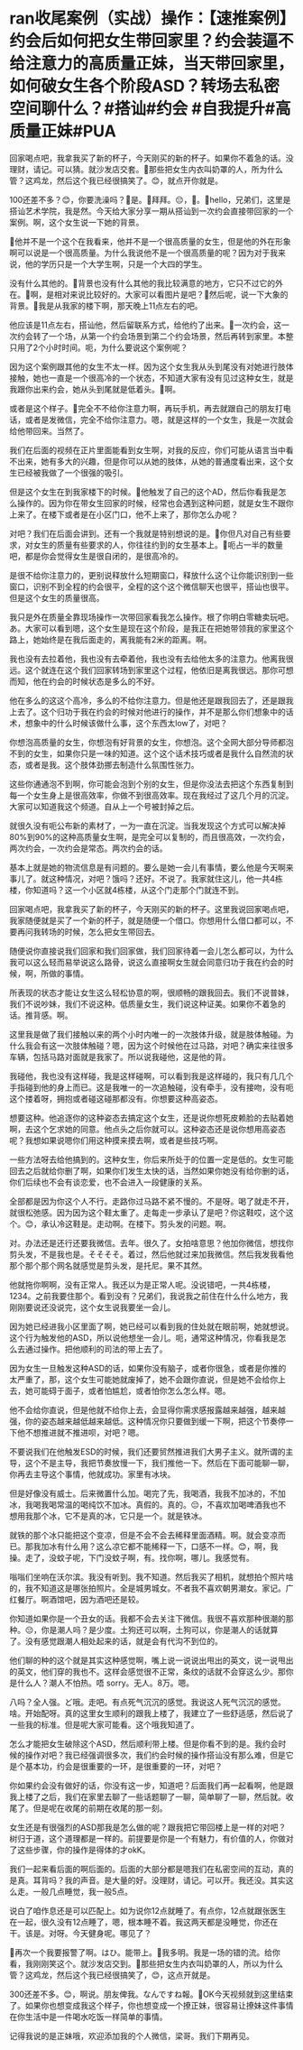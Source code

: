# ran收尾案例（实战）操作：【速推案例】约会后如何把女生带回家里？约会装逼不给注意力的高质量正妹，当天带回家里，如何破女生各个阶段ASD？转场去私密空间聊什么？#搭讪#约会 #自我提升#高质量正妹#PUA

回家喝点吧，我拿我买了新的杯子，今天刚买的新的杯子。如果你不着急的话。没理财，请记。可以猜。就沙发店交套。🎼那些把女生内衣叫奶罩的人，所为什么管？这鸡龙，然后这个我已经很搞笑了。😊，就点开你就是。

100还差不多？😊，你要洗澡吗？🎼是。🎼拜拜。😔，🎼。🎼hello，兄弟们，这里是搭讪艺术学院，我是然。今天给大家分享一期从搭讪到一次约会直接带回家的一个案例。啊，这个女生说一下她的背景。

🎼他并不是一个这个在我看来，他并不是一个很高质量的女生，但是他的外在形象啊可以说是一个很高质量。为什么我说他不是一个很高质量的呢？因为对于我来说，他的学历只是一个大学生啊，只是一个大四的学生。

没有什么其他的。🎼背景也没有什么其他的我比较满意的地方，它只不过它的外在。🎼啊，是相对来说比较好的。大家可以看图片是吧？🎼然后呢，说一下大象的背景。🎼我是从我家的楼下啊，那天晚上11点左右的吧。

他应该是11点左右，搭讪他，然后留联系方式，给他约了出来。🎼一次约会，这一次约会转了一个场，从第一个约会场景到第二个约会场景，然后再转到家里。本整只用了2个小时时间。呃，为什么要说这个案例呢？

因为这个案例跟其他的女生不太一样。因为这个女生我从头到尾没有对她进行肢体接触，她也一直是一个很高冷的一个状态，不知道大家有没有见过这种女生，就是我跟你出来约会，她从头到尾就是低着头。🎼啊。

或者是这个样子。🎼完全不不给你注意力啊，再玩手机，再去就跟自己的朋友打电话，或者是发微信，完全不给你注意力。嗯，就是这样的一个女生，我是一次就会给他带回来。当然了。

我们在后面的视频在正片里面能看到女生啊，对我的反应，你们可能从语言当中看不出来，她有多大的兴趣，但是你可以从她的肢体，从她的普通度看出来，这个女生已经被我做了一个很强的吸引。

但是这个女生在到我家楼下的时候。🎼他触发了自己的这个AD，然后你看我是怎么操作的。因为你在带女生回家的时候，经常也会遇到这种问题，就是女生不跟你上来了。在楼下或者是在小区门口，他不上来了，那你怎么办呢？

对吧？我们在后面会讲到。还有一个我就是特别想说的是。🎼你但凡对自己有些要求，对女生的质量有些要求的人，你往往约到的女生基本上。🎼呃占一半的数量吧，都是你会觉得女生是很自闭的，是很高冷的。

是很不给你注意力的，更别说释放什么短期窗口，释放什么这个让你能识别到一些窗口，识别不到全程的约会很平，全程的这个这个微信聊天也很平，搭讪也很平。但是这个女生的质量很高。

我只是外在质量全靠现场操作一次带回家看我怎么操作。根了你明白零糖卖玩吧。あ。大家可以看到嗯，这个女生是现在这个阶段，是我正在把她带领我的家里这个路上，她始终是在我后面走的，离我能有2米的距离。啊。

我也没有去拉着他，我也没有去牵着他，我也没有去给他太多的注意力。他离我很远。这个就连在这个我们回家转场到家里这个过程，他依旧是离我很远。那你可想而知，他在约会的时候状态是多么的不好。

他在多么的这这个高冷，多么的不给你注意力。但是他还是跟我回去了，还是跟我上去了。这个归功于我在约会的时候对他进行的操作，并不是那么你们想象中的话术，想象中的什么时候该做什么事，这个东西太low了，对吧？

你想泡高质量的女生，你想泡有好背景的女生，你想泡。这个全网大部分导师都泡不到的女生，如果你只是一味的知道。这个这个话术技巧或者是我什么自然流的状态，或者是我。这个肢体劲挪去制造什么氛围性张力。

这些你通通泡不到啊，你可能会泡到个别的女生，但是你没法去把这个东西复制到每一个女生身上是很高效率，你做不到很高效率。现在我经过了这几个月的沉淀。大家可以知道我这个频道。自从上一个号被封掉之后。

就很久没有呃公布新的素材了，一为一直在沉淀。当我发现这个方式可以解决掉80%到90%的这种高质量女生啊，是完全可以复制的，而且很高效，一次约会，两次约会，一次约会是常态。两次约会的话。

基本上就是她的物流信息是有问题的。要么是她一会儿有事情，要么他是今天啊来事儿了。就这种情况，对吧？饿吗？还好。不说了。我家就住这儿，他一共4栋楼，你知道吗？这一个小区就4栋楼，从这个门走那个门就连不到。

回家喝点吧，我拿我买了新的杯子，今天刚买的新的杯子。这里我说回家喝点吧，我家随便就是买了一个新的杯子，就是随便一个借口。你想用什么借口都可以，不要再问我转场的时候，怎么把女生带回去。

随便说你直接说我们回家和我们回家做，我们回家待着一会儿怎么都可以，为什么我可以这么轻而易举说这么路骨，说这么直接啊女生就会同意归功于我在约会的时候，啊，所做的事情。

所表现的状态才能让女生这么轻松协意的啊，很顺畅的跟我回去。我们不说普妹，我们不说吵妹，我们不说这种。低质量女生，我们说这种证美。如果你不着急的话。推背感。啊。

这里我是做了我们接触以来的两个小时内唯一的一次肢体升级，就是肢体触碰。为什么我会有这一次肢体触碰？嗯，因为这个时候他在过马路，对吧？确实来往很多车辆，包括马路对面就是我家了。所以说我碰他，这是他的背。

我碰他，我也没有这样碰，我是这样碰啊，可以看到我是这样碰的，我只有几几个手指碰到他的身上而已。这是我唯一的一次追触碰，没有牵手，没有接吻，没有呃这个搂着呀，拥抱或者碰这碰那都没有。你想要这种高姿态。

想要这种。他追逐你的这种姿态去搞定这个女生，还是说你想死皮赖脸的去贴着她啊，去这个乞求她的同意。他点头之后你就可以。这种姿态还是说你想用高姿态呢？我想如果说嗯你们用这种摸来摸去啊，或者是些技巧啊。

一些方法呀去给他搞到的。这种女生，你后来所处于的位置一定是低的。女生可能回去之后就给你删了啊，如果你们发生太快的话，当然如果你她没有给你删的话，你们后续也不会有谈恋爱，也不会进入一段健康的关系。

全部都是因为你这个人不行。走路你过马路不紧不慢的。不是呀。喝了就走不开，就很松弛感。因为因为这个鞋太重了。走每走一步承认了是吧？你这鞋哎，这个这个。😊，承认冷这鞋是。走动啊。在楼下。剪头发的问题。啊。

对。办法还是还行还要我微信。去年。很久了。女拍啥意思？他加你微信，想找你剪头发，不是我也是。そそそそ。着过，然后他就过来加我微信。然后我发我看他那个那个那个网名就感觉是剪头发，是托尼。果不其然。

他就拖你啊啊，没有正常人。我还以为是正常人呢。没说错吧，一共4栋楼，1234。之前我要住那个。看到没有？兄弟们，我说我之前住在什么什么地方，我刚刚要说还没说完，这个女生说我要坐一会儿。

因为她已经进我小区里面了啊，她已经可以看到我的住处就在眼前啊，她就想说。这个行为触发他的ASD，所以说他想坐一会儿。呃，通常这种情况，你看我是怎么去通过操作。把他顺利的司法的带上去了。

因为女生一旦触发这种ASD的话，如果你没有脑子，或者你很急，或者是你推的太严重了，那，这个女生可能她就废掉了，她不会跟你直说，但是她不会给你上去，她可能碍于面子，或者怕尴尬，或者怕你怎么怎么样。嗯。

他不会给你直说，但是他就不给你上去，会显得你需求感报露越来越强，越来越强，你的姿态越来越低越来越低。这种情况你只要做到缓一下啊，把这个节奏停一下他不想推进就不推进呗，对吧？嗯。

不要说我们在他触发ESD的时候，我们还要贸然推进我们大男子主义。就所谓的主导，这个不是主导，我把节奏放慢一下，我们推他一下。然后在下面可能聊一聊，你再去主导这个事情，他就成功。家里有冰块。

但是好像没有威士。后来微置什么加。喝完了先，我喝酒，我我不加冰的，不加冰，我喝我喝常温的喝纯饮不加冰。真假的。真的。😔，不喜欢加喝啤酒我也不想用我那个冰，它不是真的冰，它只是一个。就是铁冰。

就铁的那个冰只能把这个变凉，但是不会不会去稀释里面酒精。啊。就会变凉而已。那我加冰有什么用？这么凉它都不能稀释一下，口感不一样。😊，啊，我操。走了，没蚊子呢，下门没蚊子啊，有。找你啊，哪儿。我感觉有。

嗡嗡们坐响在沃尔滨。我没有听到。我不知道。然后我买了相机，就想拍个照片啥的，我不知道这是哪张拍照片。全是城男城女。不者我不喜欢朝男潮女。家记。广红餐厅。啊酒馆吧，因为酒吧还是较。

你知道如果你是一个丑女的话。我都不会去关注下微信。我很不喜欢那种很潮的那种。😔，你是潮人吗？是少度。土狗还可以啊，土狗可以，你是潮人的话就算了。没有感觉跟潮人相处起来的话，就是会有代沟不到位的。

他们聊的种的这个就是其实这种感觉啊，嘴上说一说说出甩出的英文，说一说甩出的英文，他们穿的我也不。这样会感觉很不正常，条纹的话就不会穿这么少。那你是什么人？潮人不怕热。唔 sorry。无人。8万。嗯。

八吗？全人强。ど哦。走吧。有点死气沉沉的感觉。我说这人死气沉沉的感觉。啥。开始配呀。真的这里女生顺利的跟我上楼了，我建立了一些舒适感，然后说了一些我的标准。但是呢大家可能看。这个哦我知道了。

怎么才能把女生破除这个ASD，然后顺利带上楼。但是你看不到的是。我约会时候的操作对吧？我已经强调很多次，我们约会时候的操作搭讪没有那么难，但是它是个基本功，约会是很重要的一环，是很重要的一环，对吧？

你如果约会没有做好的话，你没有这一步，知道吧？后面我们再一起看啊，他是跟我上楼了之后，我们在家里去聊了一些话题聊了一聊，简单聊了一聊，然后就。收尾了。但是呢在收尾的前期在收尾的那一刻。

女生还是有很强烈的ASD那我是怎么做的呢？跟我把它带回楼上是一样的对吧？树归于道，这个道理都是一样的。前提要是你是一个有魅力，有价值的人，你做对了这些步骤，你的操作是得体的才okK。

我们一起来看后面的啊后面的。后面的大部分都是嗯我们在私密空间的互动，真的是真。耳背吗？我的声音。是大量的好。没理财，请记。可以开。我还没。其实这么走。一般几点睡觉，我一般5点。

说白了咱作息还是可以匹配上。如为说你12点就睡了。有点你，12点就跟张医生在一起，很久没有12点睡了，嗯，根本睡不着。我这两天都是没睡觉，你还在干。该是。对呀。今天健身呢。哪见了？

🎼再次一个我要报警了啊。はひ。能带上。🎼我多明。我是一场的错的流。给你看，我刚刚笑这个。就沙发店交到。🎼那些把女生内衣叫奶罩的人，所以为什么管？这鸡龙，然后这个我已经很搞笑了，😊，这点开就是。

300还差不多。😊，啊说。朋友俾我。なんですね報。🎼OK今天视频就到这里结束了。如果你也想变成我这个样子，你也想变成一个撩正妹，很容易让撩妹这件事情在你生活中是一件喝水吃饭一样简单的事情。

记得我说的是正妹哦，欢迎添加我的个人微信，梁哥。我们下期再见。